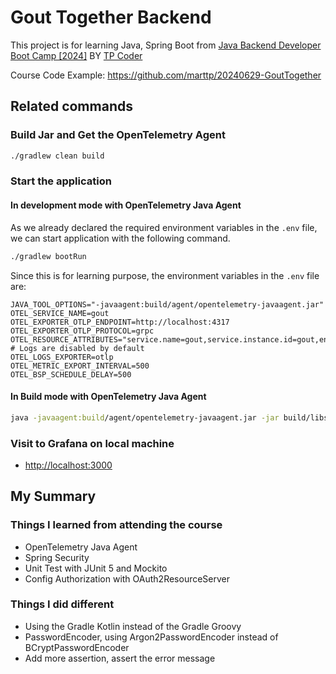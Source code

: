 # Gout Together Backend

This project is for learning Java, Spring Boot
from [Java Backend Developer Boot Camp \[2024\]](https://www.youtube.com/playlist?list=PLm3A9eDaMzukMQtdDoeOR-HbFN35vieQY)
BY [TP Coder](https://www.youtube.com/@tpcoder)

Course Code Example: <https://github.com/marttp/20240629-GoutTogether>

## Related commands

### Build Jar and Get the OpenTelemetry Agent

```bash
./gradlew clean build
```

### Start the application

#### In development mode with OpenTelemetry Java Agent

As we already declared the required environment variables in the `.env` file, we can start application with the following
command.

```bash
./gradlew bootRun
```

Since this is for learning purpose, the environment variables in the `.env` file are:

```env
JAVA_TOOL_OPTIONS="-javaagent:build/agent/opentelemetry-javaagent.jar"
OTEL_SERVICE_NAME=gout
OTEL_EXPORTER_OTLP_ENDPOINT=http://localhost:4317
OTEL_EXPORTER_OTLP_PROTOCOL=grpc
OTEL_RESOURCE_ATTRIBUTES="service.name=gout,service.instance.id=gout,env=dev"
# Logs are disabled by default
OTEL_LOGS_EXPORTER=otlp
OTEL_METRIC_EXPORT_INTERVAL=500
OTEL_BSP_SCHEDULE_DELAY=500

```

#### In Build mode with OpenTelemetry Java Agent

```bash
java -javaagent:build/agent/opentelemetry-javaagent.jar -jar build/libs/app.jar
```

### Visit to Grafana on local machine

- <http://localhost:3000>

## My Summary

### Things I learned from attending the course

- OpenTelemetry Java Agent
- Spring Security
- Unit Test with JUnit 5 and Mockito
- Config Authorization with OAuth2ResourceServer

### Things I did different

- Using the Gradle Kotlin instead of the Gradle Groovy
- PasswordEncoder, using Argon2PasswordEncoder instead of BCryptPasswordEncoder
- Add more assertion, assert the error message
